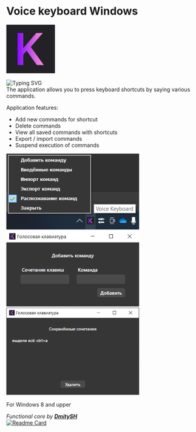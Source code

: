 # Voice keyboard Windows

<img src="Pictures/logo.png" alt= “” width="128" height="128"/>

![Typing SVG](https://readme-typing-svg.herokuapp.com?color=8d2bf0&lines=Klava+shortcut+assistant) \
The application allows you to press keyboard shortcuts by saying various commands.

Application features:

-   Add new commands for shortcut
-   Delete commands
-   View all saved commands with shortcuts
-   Export / import commands
-   Suspend execution of commands

<p float="left">
<img src="Pictures/home.png" alt= “” width="350" height="200"/>
<img src="Pictures/add.png" alt= “” width="350" height="200"/>
<img src="Pictures/commands.png" alt= “” width="350" height="230"/>
</p>

For Windows 8 and upper

_Functional core by_ **_[DmitySH](https://github.com/DmitySH)_** \
[![Readme Card](https://github-readme-stats.vercel.app/api/pin/?username=DmitySH&repo=voice-keyboard-core)](https://github.com/DmitySH/voice-keyboard-core)
